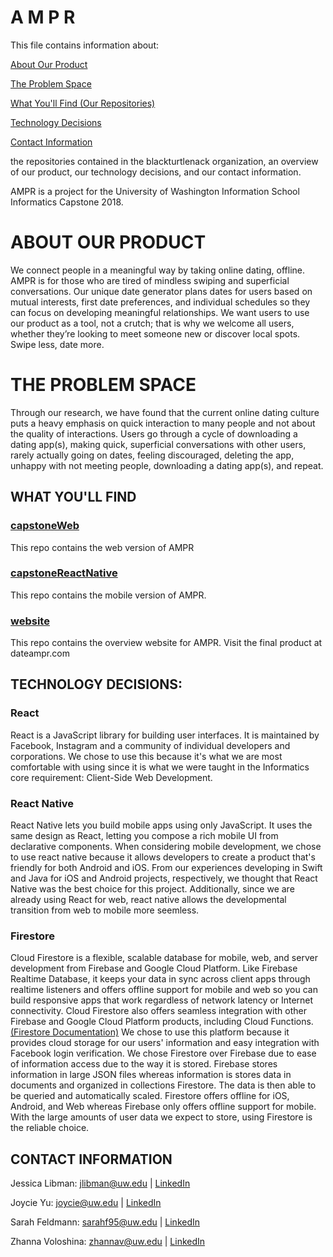 # A M P R
This file contains information about:

[About Our Product](#about-our-product)

[The Problem Space](#the-problem-space)

[What You'll Find (Our Repositories)](#what-you'll-find)

[Technology Decisions](#technology-decisions)

[Contact Information](#contact-information)


the repositories contained in the blackturtlenack organization, an overview of our product, our technology decisions, and our contact information. 

AMPR is a project for the University of Washington Information School Informatics Capstone 2018.

# ABOUT OUR PRODUCT
We connect people in a meaningful way by taking online dating, offline. AMPR is for those who are tired of mindless swiping and superficial conversations. Our unique date generator plans dates for users based on mutual interests, first date preferences, and individual schedules so they can focus on developing meaningful relationships. We want users to use our product as a tool, not a crutch; that is why we welcome all users, whether they’re looking to meet someone new or discover local spots. Swipe less, date more.

# THE PROBLEM SPACE
Through our research, we have found that the current online dating culture puts a heavy emphasis on quick interaction to many people and not about the quality of interactions. Users go through a cycle of downloading a dating app(s), making quick, superficial conversations with other users, rarely actually going on dates, feeling discouraged, deleting the app, unhappy with not meeting people, downloading a dating app(s), and repeat.

## WHAT YOU'LL FIND
### [capstoneWeb](https://github.com/blackturtleneck/capstoneWeb)
This repo contains the web version of AMPR

### [capstoneReactNative](https://github.com/blackturtleneck/capstoneReactNative)
This repo contains the mobile version of AMPR.

### [website](https://github.com/blackturtleneck/website)
This repo contains the overview website for AMPR. 
Visit the final product at dateampr.com


## TECHNOLOGY DECISIONS:
### React
React is a JavaScript library for building user interfaces. It is maintained by Facebook, Instagram and a community of individual developers and corporations. We chose to use this because it's what we are most comfortable with using since it is what we were taught in the Informatics core requirement: Client-Side Web Development. 


### React Native
React Native lets you build mobile apps using only JavaScript. It uses the same design as React, letting you compose a rich mobile UI from declarative components. When considering mobile development, we chose to use react native because it allows developers to create a product that's friendly for both Android and iOS. From our experiences developing in Swift and Java for iOS and Android projects, respectively, we thought that React Native was the best choice for this project. Additionally, since we are already using React for web, react native allows the developmental transition from web to mobile more seemless.

### Firestore
Cloud Firestore is a flexible, scalable database for mobile, web, and server development from Firebase and Google Cloud Platform. Like Firebase Realtime Database, it keeps your data in sync across client apps through realtime listeners and offers offline support for mobile and web so you can build responsive apps that work regardless of network latency or Internet connectivity. Cloud Firestore also offers seamless integration with other Firebase and Google Cloud Platform products, including Cloud Functions. [(Firestore Documentation)](https://firebase.google.com/docs/firestore/)
We chose to use this platform because it provides cloud storage for our users' information and easy integration with Facebook login verification. We chose Firestore over Firebase due to ease of information access due to the way it is stored. Firebase stores information in large JSON files whereas information is stores data in documents and organized in collections Firestore. The data is then able to be queried and automatically scaled. Firestore offers offline for iOS, Android, and Web whereas Firebase only offers offline support for mobile. With the large amounts of user data we expect to store, using Firestore is the reliable choice.


## CONTACT INFORMATION
Jessica Libman: jlibman@uw.edu | 
[LinkedIn](https://www.linkedin.com/in/jessica-libman/)

Joycie Yu: joycie@uw.edu | 
[LinkedIn](https://www.linkedin.com/in/joycieyu/)

Sarah Feldmann: sarahf95@uw.edu | 
[LinkedIn](https://www.linkedin.com/in/sarahpfeldmann/)

Zhanna Voloshina: zhannav@uw.edu | 
[LinkedIn](https://www.linkedin.com/in/zhannavoloshina/)
